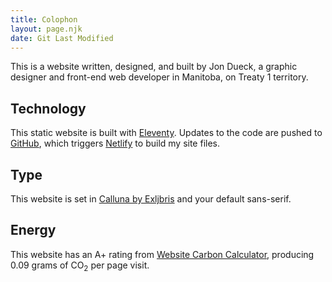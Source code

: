 ```yaml
---
title: Colophon
layout: page.njk
date: Git Last Modified
---
```


This is a website written, designed, and built by Jon Dueck, a graphic designer and front-end web developer in Manitoba, on Treaty 1 territory.

## Technology

This static website is built with [Eleventy](https://www.11ty.dev). Updates to the code are pushed to [GitHub](https://github.com/jondueck/jondueck.ca), which triggers [Netlify](https://www.netlify.com) to build my site files.

## Type
This website is set in [Calluna by Exljbris](https://www.exljbris.com/calluna.html) and your default sans-serif.

## Energy

This website has an A+ rating from [Website Carbon Calculator](https://www.websitecarbon.com/website/jondueck-ca/), producing 0.09 grams of CO<sub>2</sub> per page visit.